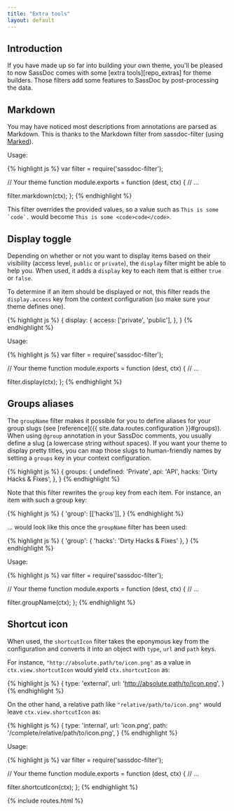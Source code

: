 ```yaml
---
title: "Extra tools"
layout: default
---
```


## Introduction

If you have made up so far into building your own theme, you'll be pleased to now SassDoc comes with some [extra tools][repo_extras] for theme builders. Those filters add some features to SassDoc by post-processing the data.

## Markdown

You may have noticed most descriptions from annotations are parsed as Markdown. This is thanks to the Markdown filter from sassdoc-filter (using [Marked](https://github.com/chjj/marked)).

Usage:

{% highlight js %}
var filter = require('sassdoc-filter');

// Your theme function
module.exports = function (dest, ctx) {
  // ...

  filter.markdown(ctx);
};
{% endhighlight %}

This filter overrides the provided values, so a value such as ``This is some `code`.`` would become ``This is some <code>code</code>``.

## Display toggle

Depending on whether or not you want to display items based on their visibility (access level, `public` or `private`), the `display` filter might be able to help you. When used, it adds a `display` key to each item that is either `true` or `false`.

To determine if an item should be displayed or not, this filter reads the `display.access` key from the context configuration (so make sure your theme defines one).

{% highlight js %}
{
  display: {
    access: ['private', 'public'],
  },
}
{% endhighlight %}

Usage:

{% highlight js %}
var filter = require('sassdoc-filter');

// Your theme function
module.exports = function (dest, ctx) {
  // ...

  filter.display(ctx);
};
{% endhighlight %}

## Groups aliases

The `groupName` filter makes it possible for you to define aliases for your group slugs (see [reference]({{ site.data.routes.configuration }}#groups)). When using `@group` annotation in your SassDoc comments, you usually define a slug (a lowercase string without spaces). If you want your theme to display pretty titles, you can map those slugs to human-friendly names by setting a `groups` key in your context configuration.

{% highlight js %}
{
  groups: {
    undefined: 'Private',
    api: 'API',
    hacks: 'Dirty Hacks & Fixes',
  },
}
{% endhighlight %}

Note that this filter rewrites the `group` key from each item. For instance, an item with such a group key:

{% highlight js %}
{
  'group': [['hacks']],
}
{% endhighlight %}

... would look like this once the `groupName` filter has been used:

{% highlight js %}
{
  'group': { 'hacks': 'Dirty Hacks & Fixes' },
}
{% endhighlight %}

Usage:

{% highlight js %}
var filter = require('sassdoc-filter');

// Your theme function
module.exports = function (dest, ctx) {
  // ...

  filter.groupName(ctx);
};
{% endhighlight %}

## Shortcut icon

When used, the `shortcutIcon` filter takes the eponymous key from the configuration and converts it into an object with `type`, `url` and `path` keys.

For instance, `"http://absolute.path/to/icon.png"` as a value in `ctx.view.shortcutIcon` would yield `ctx.shortcutIcon` as:

{% highlight js %}
{
  type: 'external',
  url: 'http://absolute.path/to/icon.png',
}
{% endhighlight %}

On the other hand, a relative path like `"relative/path/to/icon.png"` would leave `ctx.view.shortcutIcon` as:

{% highlight js %}
{
  type: 'internal',
  url: 'icon.png',
  path: '/complete/relative/path/to/icon.png',
}
{% endhighlight %}

Usage:

{% highlight js %}
var filter = require('sassdoc-filter');

// Your theme function
module.exports = function (dest, ctx) {
  // ...

  filter.shortcutIcon(ctx);
};
{% endhighlight %}

{% include routes.html %}
